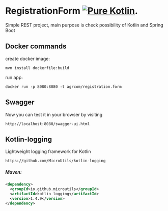 # RegistrationForm [![Pure Kotlin](https://img.shields.io/badge/100%25-kotlin-blue.svg)](https://kotlinlang.org/).  
Simple REST project, main purpose is check possibility of Kotlin and Spring Boot

## Docker commands
create docker image:

    mvn install dockerfile:build
    
run app: 
    
    docker run -p 8080:8080 -t agrcom/registration.form
    
## Swagger

Now you can test it in your browser by visiting 
    
    http://localhost:8080/swagger-ui.html
    
## Kotlin-logging
Lightweight logging framework for Kotlin

    https://github.com/MicroUtils/kotlin-logging
    
##### Maven:
```xml
<dependency>
  <groupId>io.github.microutils</groupId>
  <artifactId>kotlin-logging</artifactId>
  <version>1.4.9</version>
</dependency>
```